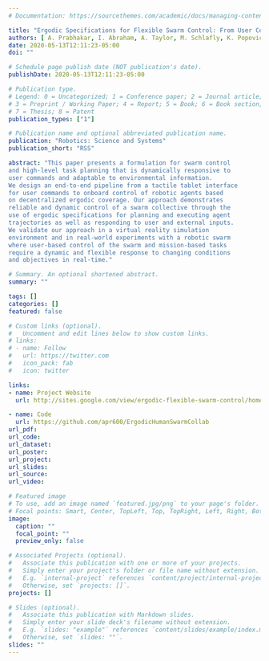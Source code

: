 ```yaml
---
# Documentation: https://sourcethemes.com/academic/docs/managing-content/

title: "Ergodic Specifications for Flexible Swarm Control: From User Commands to Persistent Adaptation"
authors: [ A. Prabhakar, I. Abraham, A. Taylor, M. Schlafly, K. Popovic, G. Diniz, B. Teich, B. Simidchieva, S.Clark  and T.D. Murphey]
date: 2020-05-13T12:11:23-05:00
doi: ""

# Schedule page publish date (NOT publication's date).
publishDate: 2020-05-13T12:11:23-05:00

# Publication type.
# Legend: 0 = Uncategorized; 1 = Conference paper; 2 = Journal article;
# 3 = Preprint / Working Paper; 4 = Report; 5 = Book; 6 = Book section;
# 7 = Thesis; 8 = Patent
publication_types: ["1"]

# Publication name and optional abbreviated publication name.
publication: "Robotics: Science and Systems"
publication_short: "RSS"

abstract: "This paper presents a formulation for swarm control
and high-level task planning that is dynamically responsive to
user commands and adaptable to environmental information.
We design an end-to-end pipeline from a tactile tablet interface
for user commands to onboard control of robotic agents based
on decentralized ergodic coverage. Our approach demonstrates
reliable and dynamic control of a swarm collective through the
use of ergodic specifications for planning and executing agent
trajectories as well as responding to user and external inputs.
We validate our approach in a virtual reality simulation
environment and in real-world experiments with a robotic swarm
where user-based control of the swarm and mission-based tasks
require a dynamic and flexible response to changing conditions
and objectives in real-time."

# Summary. An optional shortened abstract.
summary: ""

tags: []
categories: []
featured: false

# Custom links (optional).
#   Uncomment and edit lines below to show custom links.
# links:
# - name: Follow
#   url: https://twitter.com
#   icon_pack: fab
#   icon: twitter

links:
- name: Project Website
  url: http://sites.google.com/view/ergodic-flexible-swarm-control/home

- name: Code
  url: https://github.com/apr600/ErgodicHumanSwarmCollab
url_pdf: 
url_code: 
url_dataset:
url_poster:
url_project:  
url_slides:
url_source: 
url_video:

# Featured image
# To use, add an image named `featured.jpg/png` to your page's folder. 
# Focal points: Smart, Center, TopLeft, Top, TopRight, Left, Right, BottomLeft, Bottom, BottomRight.
image:
  caption: ""
  focal_point: ""
  preview_only: false

# Associated Projects (optional).
#   Associate this publication with one or more of your projects.
#   Simply enter your project's folder or file name without extension.
#   E.g. `internal-project` references `content/project/internal-project/index.md`.
#   Otherwise, set `projects: []`.
projects: []

# Slides (optional).
#   Associate this publication with Markdown slides.
#   Simply enter your slide deck's filename without extension.
#   E.g. `slides: "example"` references `content/slides/example/index.md`.
#   Otherwise, set `slides: ""`.
slides: ""
---
```

